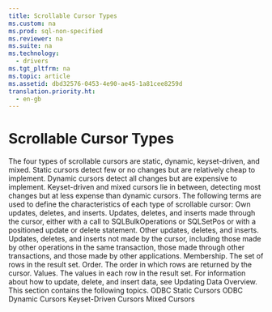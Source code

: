 ```yaml
---
title: Scrollable Cursor Types
ms.custom: na
ms.prod: sql-non-specified
ms.reviewer: na
ms.suite: na
ms.technology: 
  - drivers
ms.tgt_pltfrm: na
ms.topic: article
ms.assetid: dbd32576-0453-4e90-ae45-1a81cee8259d
translation.priority.ht: 
  - en-gb
---
```

# Scrollable Cursor Types
<?xml version="1.0" encoding="utf-8"?>
<developerConceptualDocument xmlns="http://ddue.schemas.microsoft.com/authoring/2003/5" xmlns:xlink="http://www.w3.org/1999/xlink" xmlns:xsi="http://www.w3.org/2001/XMLSchema-instance" xsi:schemaLocation="http://ddue.schemas.microsoft.com/authoring/2003/5 http://dduestorage.blob.core.windows.net/ddueschema/developer.xsd">
  <introduction>
    <para>The four types of scrollable cursors are static, dynamic, keyset-driven, and mixed. Static cursors detect few or no changes but are relatively cheap to implement. Dynamic cursors detect all changes but are expensive to implement. Keyset-driven and mixed cursors lie in between, detecting most changes but at less expense than dynamic cursors.</para>
    <para>The following terms are used to define the characteristics of each type of scrollable cursor:  </para>
    <list class="bullet">
      <listItem>
        <para>             <legacyBold>Own updates, deletes, and inserts.</legacyBold> Updates, deletes, and inserts made through the cursor, either with a call to <legacyBold>SQLBulkOperations</legacyBold> or <legacyBold>SQLSetPos</legacyBold> or with a positioned update or delete statement.</para>
      </listItem>
      <listItem>
        <para>             <legacyBold>Other updates, deletes, and inserts.</legacyBold> Updates, deletes, and inserts not made by the cursor, including those made by other operations in the same transaction, those made through other transactions, and those made by other applications.</para>
      </listItem>
      <listItem>
        <para>             <legacyBold>Membership.</legacyBold> The set of rows in the result set.</para>
      </listItem>
      <listItem>
        <para>             <legacyBold>Order.</legacyBold> The order in which rows are returned by the cursor.</para>
      </listItem>
      <listItem>
        <para>             <legacyBold>Values.</legacyBold> The values in each row in the result set.</para>
      </listItem>
    </list>
    <para>For information about how to update, delete, and insert data, see <legacyLink xlink:href="062036a4-cda6-4aaa-9765-f1ec3e0b31b1">Updating Data Overview</legacyLink>.</para>
    <para>This section contains the following topics.  </para>
    <list class="bullet">
      <listItem>
        <para>             <legacyLink xlink:href="28cb324c-e1c3-4b5c-bc3e-54df87037317">ODBC Static Cursors</legacyLink>           </para>
      </listItem>
      <listItem>
        <para>             <legacyLink xlink:href="de709fd3-9eb2-44e1-a2f0-786e2b9602a6">ODBC Dynamic Cursors</legacyLink>           </para>
      </listItem>
      <listItem>
        <para>             <legacyLink xlink:href="01769f43-1d9c-4685-84fa-15a6465335e9">Keyset-Driven Cursors</legacyLink>           </para>
      </listItem>
      <listItem>
        <para>             <legacyLink xlink:href="9beb2db9-0b6d-491d-9529-d64e64e59014">Mixed Cursors</legacyLink>           </para>
      </listItem>
    </list>
  </introduction>
  <relatedTopics />
</developerConceptualDocument>
